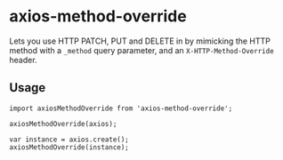 # axios-method-override

Lets you use HTTP PATCH, PUT and DELETE in by mimicking the HTTP method with a `_method` query parameter, and an `X-HTTP-Method-Override` header.

## Usage

```
import axiosMethodOverride from 'axios-method-override';

axiosMethodOverride(axios);

var instance = axios.create();
axiosMethodOverride(instance);
```
